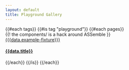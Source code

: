 ```yaml
---
layout: default
title: Playground Gallery
---
```

<div class="previews container">
  <div class="row">
    {{#each tags}}
      {{#is tag "playground"}}
        {{#each pages}}
          <div class="col-xs-4">
            {{! the components/ is a hack around ASSemble }}
            <a href="playground.html?example={{replace this.relativeLink '../../' ''}}">
              <div id="{{>component-id data.component}}" class="chart-small">
                {{{data.example-fixture}}}
                <div class="caption">
                  <h4>{{data.title}}</h4>
                </div>
              </div>
            </a>
          </div>
          <script type="text/javascript">
          (function() {
              var f = createFixture('#{{>component-id data.component}}', 800, null, null, function() { return true; });
              var container = f.container, data = f.data
                xScale = f.xScale, yScale = f.yScale,
                height = f.dimensions.height, width = f.dimensions.width;
              {{{data.example-code}}}
          }());
          </script>
        {{/each}}
      {{/is}}
    {{/each}}
  </div>
</div>
